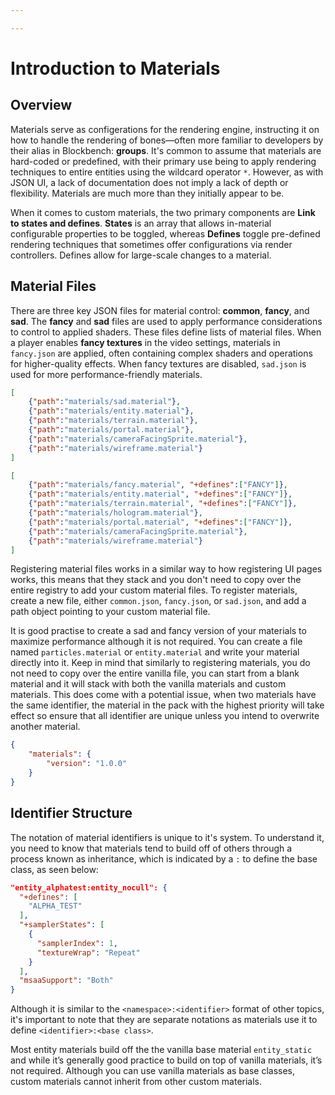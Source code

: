 ```yaml
---

---
```



# Introduction to Materials
## Overview
Materials serve as configerations for the rendering engine, instructing it on how to handle the rendering of bones—often more familiar to developers by their alias in Blockbench: **groups**. It's common to assume that materials are hard-coded or predefined, with their primary use being to apply rendering techniques to entire entities using the wildcard operator `*`. However, as with JSON UI, a lack of documentation does not imply a lack of depth or flexibility. Materials are much more than they initially appear to be.

When it comes to custom materials, the two primary components are **Link to states and defines**. **States** is an array that allows in-material configurable properties to be toggled, whereas **Defines** toggle pre-defined rendering techniques that sometimes offer configurations via render controllers. Defines allow for large-scale changes to a material.


## Material Files
There are three key JSON files for material control: **common**, **fancy**, and **sad**. The **fancy** and **sad** files are used to apply performance considerations to control to applied shaders. These files define lists of material files. When a player enables **fancy textures** in the video settings, materials in `fancy.json` are applied, often containing complex shaders and operations for higher-quality effects. When fancy textures are disabled, `sad.json` is used for more performance-friendly materials.

```json title:sad.json
[
    {"path":"materials/sad.material"},
    {"path":"materials/entity.material"},
    {"path":"materials/terrain.material"},
    {"path":"materials/portal.material"},
    {"path":"materials/cameraFacingSprite.material"},
    {"path":"materials/wireframe.material"}
]
```

```json title:fancy.json
[
	{"path":"materials/fancy.material", "+defines":["FANCY"]},
	{"path":"materials/entity.material", "+defines":["FANCY"]},
	{"path":"materials/terrain.material", "+defines":["FANCY"]},
	{"path":"materials/hologram.material"},
	{"path":"materials/portal.material", "+defines":["FANCY"]},
	{"path":"materials/cameraFacingSprite.material"},
	{"path":"materials/wireframe.material"}
]
```

Registering material files works in a similar way to how registering UI pages works, this means that they stack and you don't need to copy over the entire registry to add your custom material files. To register materials, create a new file, either `common.json`, `fancy.json`, or `sad.json`, and add a path object pointing to your custom material file.  

It is good practise to create a sad and fancy version of your materials to maximize performance although it is not required. You can create a file named `particles.material` or `entity.material` and write your material directly into it. Keep in mind that similarly to registering materials, you do not need to copy over the entire vanilla file, you can start from a blank material and it will stack with both the vanilla materials and custom materials. This does come with a potential issue, when two materials have the same identifier, the material in the pack with the highest priority will take effect so ensure that all identifier are unique unless you intend to overwrite another material.

```json title:"entity.material | Empty Material File"
{
    "materials": {
        "version": "1.0.0"
    }
}
```

## Identifier Structure
The notation of material identifiers is unique to it's system. To understand it, you need to know that materials tend to build off of others through a process known as inheritance, which is indicated by a `:` to define the base class, as seen below:

```json title:entity.material
"entity_alphatest:entity_nocull": {
  "+defines": [
    "ALPHA_TEST"
  ],
  "+samplerStates": [
    {
      "samplerIndex": 1,
      "textureWrap": "Repeat"
    }
  ],
  "msaaSupport": "Both"
}
```

Although it is similar to the `<namespace>:<identifier>` format of other topics, it's important to note that they are separate notations as materials use it to define `<identifier>:<base class>`.  

Most entity materials build off the the vanilla base material `entity_static` and while it’s generally good practice to build on top of vanilla materials, it’s not required. Although you can use vanilla materials as base classes, custom materials cannot inherit from other custom materials.
